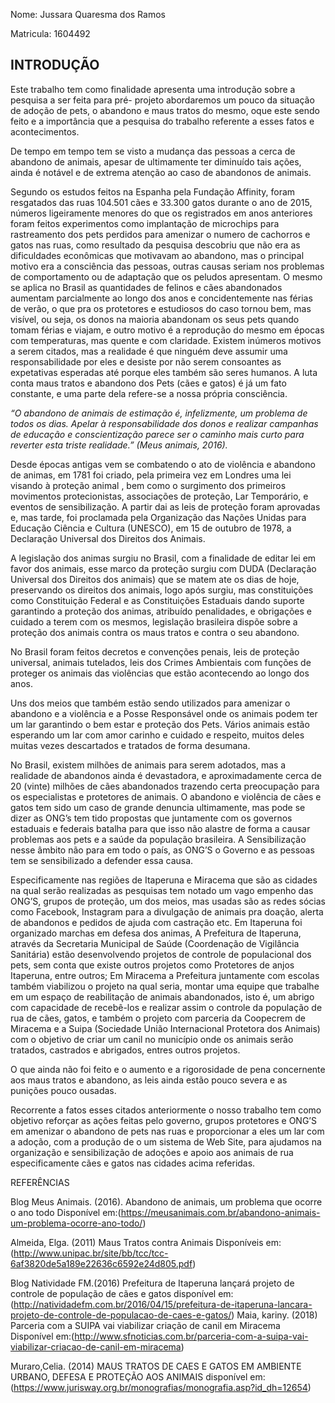 Nome: Jussara Quaresma dos Ramos 

Matricula: 1604492

## INTRODUÇÃO

Este trabalho tem como finalidade apresenta uma introdução sobre a pesquisa a ser feita para pré- projeto abordaremos um pouco da situação de adoção de pets, o abandono e maus tratos do mesmo, oque este sendo feito e a importância que a pesquisa do trabalho referente a esses fatos e acontecimentos.

De tempo em tempo tem se visto a mudança das pessoas a cerca de abandono de animais, apesar de ultimamente ter diminuído tais ações, ainda é notável e de extrema atenção ao caso de abandonos de animais.

Segundo os estudos feitos na Espanha pela Fundação Affinity, foram resgatados das ruas 104.501 cães e 33.300 gatos durante o ano de 2015, números ligeiramente menores do que os registrados em anos anteriores foram feitos experimentos como implantação de microchips para rastreamento dos pets perdidos para amenizar o numero de cachorros e gatos nas ruas, como resultado da pesquisa descobriu que não era as dificuldades econômicas que motivavam ao abandono, mas o principal motivo era a consciência das pessoas, outras causas seriam nos problemas de comportamento ou de adaptação que os peludos apresentam. O mesmo se aplica no Brasil as quantidades de felinos e cães abandonados aumentam parcialmente ao longo dos anos e concidentemente nas férias de verão, o que pra os protetores e estudiosos do caso tornou bem, mas visível, ou seja, os donos na maioria abandonam os seus pets quando tomam férias e viajam, e outro motivo é a reprodução do mesmo em épocas com temperaturas, mas quente e com claridade. Existem inúmeros motivos a serem citados, mas a realidade é que ninguém deve assumir uma responsabilidade por eles e desiste por não serem consoantes as expetativas esperadas até porque eles também são seres humanos.
A luta conta maus tratos e abandono dos Pets (cães e gatos) é já um fato constante, e uma parte dela refere-se a nossa própria consciência.

*“O abandono de animais de estimação é, infelizmente, um problema de todos os dias. Apelar à responsabilidade dos donos e realizar campanhas de educação e conscientização parece ser o caminho mais curto para reverter esta triste realidade.” (Meus animais, 2016).*

Desde épocas antigas vem se combatendo o ato de violência e abandono de animas, em 1781 foi criado, pela primeira vez em Londres uma lei visando à proteção animal , bem como o surgimento dos primeiros movimentos protecionistas, associações de proteção, Lar Temporário, e eventos de sensibilização. A partir dai as leis de proteção foram aprovadas e, mas tarde, foi proclamada pela Organização das Nações Unidas para Educação Ciência e Cultura (UNESCO), em 15 de outubro de 1978, a Declaração Universal dos Direitos dos Animais.

A legislação dos animas surgiu no Brasil, com a finalidade de editar lei em favor dos animais, esse marco da proteção surgiu com DUDA (Declaração Universal dos Direitos dos animais) que se matem ate os dias de hoje, preservando os direitos dos animais, logo após surgiu, mas constituições como Constituição Federal e as Constituições Estaduais dando suporte garantindo a proteção dos animas, atribuído penalidades, e obrigações e cuidado a terem com os mesmos, legislação brasileira dispõe sobre a proteção dos animais contra os maus tratos e contra o seu abandono.

 No Brasil foram feitos decretos e convenções penais, leis de proteção universal, animais tutelados, leis dos Crimes Ambientais com funções de proteger os animais das violências que estão acontecendo ao longo dos anos. 
 
Uns dos meios que também estão sendo utilizados para amenizar o abandono e a violência e a Posse Responsável onde os animais podem ter um lar garantindo o bem estar e proteção dos Pets. Vários animais estão esperando um lar com amor carinho e cuidado e respeito, muitos deles muitas vezes descartados e tratados de forma desumana.

No Brasil, existem milhões de animais para serem adotados, mas a realidade de abandonos ainda é devastadora, e aproximadamente cerca de 20 (vinte) milhões de cães abandonados trazendo certa preocupação para os especialistas e protetores de animais. O abandono e violência de cães e gatos tem sido um caso de grande denuncia ultimamente, mas pode se dizer as ONG’s tem tido propostas que juntamente com os governos estaduais e federais batalha para que isso não alastre de forma a causar problemas aos pets e a saúde da população brasileira. A Sensibilização nesse âmbito não para em todo o país, as ONG’S o Governo e as pessoas tem se sensibilizado a defender essa causa.

Especificamente nas regiões de Itaperuna e Miracema que são as cidades na qual serão realizadas as pesquisas tem notado um vago empenho das ONG’S, grupos de proteção, um dos meios, mas usadas são as redes sócias como Facebook, Instagram para a divulgação de animais pra doação, alerta de abandonos e pedidos de ajuda com castração etc. Em Itaperuna foi organizado marchas em defesa dos animas, A Prefeitura de Itaperuna, através da Secretaria Municipal de Saúde (Coordenação de Vigilância Sanitária) estão desenvolvendo projetos de controle de populacional dos pets, sem conta que existe outros projetos como Protetores de anjos Itaperuna, entre outros; Em Miracema a Prefeitura juntamente com escolas também viabilizou o projeto na qual seria, montar uma equipe que trabalhe em um espaço de reabilitação de animais abandonados, isto é, um abrigo com capacidade de recebê-los e realizar assim o controle da população de rua de cães, gatos, e também o projeto com parceria da Coopecrem de Miracema e a Suipa (Sociedade União Internacional Protetora dos Animais) com o objetivo de criar um canil no município onde os animais serão tratados, castrados e abrigados, entres outros projetos.

O que ainda não foi feito e o aumento e a rigorosidade de pena concernente aos maus tratos e abandono, as leis ainda estão pouco severa e as punições pouco ousadas.

Recorrente a fatos esses citados anteriormente o nosso trabalho tem como objetivo reforçar as ações feitas pelo governo, grupos protetores e ONG’S em amenizar o abandono de pets nas ruas e proporcionar a eles um lar com a adoção, com a produção de o um sistema de Web Site, para ajudamos na organização e sensibilização de adoções e apoio aos animais de rua especificamente cães e gatos nas cidades acima referidas.

REFERÊNCIAS

Blog Meus Animais. (2016). Abandono de animais, um problema que ocorre o ano todo Disponível em:(https://meusanimais.com.br/abandono-animais-um-problema-ocorre-ano-todo/)

Almeida, Elga. (2011) Maus Tratos contra Animais Disponíveis em:(http://www.unipac.br/site/bb/tcc/tcc-6af3820de5a189e22636c6592e24d805.pdf)

Blog Natividade FM.(2016) Prefeitura de Itaperuna lançará projeto de controle de população de cães e gatos disponível em:(http://natividadefm.com.br/2016/04/15/prefeitura-de-itaperuna-lancara-projeto-de-controle-de-populacao-de-caes-e-gatos/)
Maia, kariny. (2018) Parceria com a SUIPA vai viabilizar criação de canil em Miracema Disponível em:(http://www.sfnoticias.com.br/parceria-com-a-suipa-vai-viabilizar-criacao-de-canil-em-miracema)

Muraro,Celia. (2014) MAUS TRATOS DE CAES E GATOS EM AMBIENTE URBANO, DEFESA E PROTEÇÃO AOS ANIMAIS disponível em: (https://www.jurisway.org.br/monografias/monografia.asp?id_dh=12654)

